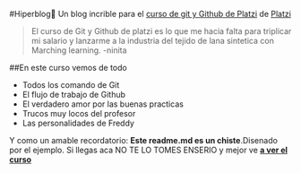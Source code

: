 #Hiperblog💚
Un blog incrible para el [curso de git y Github de Platzi](https://platzi.com/cursos/git-github/ " curso de git y Github de Platzi") de [Platzi](https://platzi.com/home "Platzi")
>El curso de Git y Github de platzi es lo que me hacia falta para triplicar mi salario y lanzarme a la industria del tejido de lana sintetica con Marching learning.
>-ninita

##En este curso vemos de todo
* Todos los comando de Git
* El flujo de trabajo de Github
* El verdadero amor por las buenas practicas
* Trucos muy locos del profesor 
* Las personalidades de Freddy

Y como un amable recordatorio: **Este readme.md es un chiste**.Disenado por el ejemplo. Si llegas aca NO TE LO TOMES ENSERIO y mejor ve [**a ver el curso**](https://platzi.com/cursos/git-github/ " a ver el curso")

